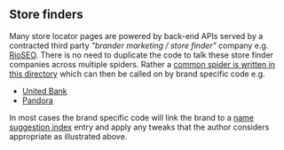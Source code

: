
## Store finders

Many store locator pages are powered by back-end APIs served by a
contracted third party _"brander marketing / store finder"_ company
e.g. [RioSEO](https://www.rioseo.com/local-marketing-solutions/store-locator-software/).
There is no need to duplicate the code to talk these store finder companies across
multiple spiders. Rather a [common spider is written in this directory](./rio_seo.py)
which can then be called on by brand specific code e.g.

* [United Bank](../spiders/united_bank_us.py#L5)
* [Pandora](../spiders/pandora.py#L7)

In most cases the brand specific code will link the brand to a
[name suggestion index](../../docs/WIKIDATA.md#name-suggestion-index-nsi)
entry and apply any tweaks that the author considers appropriate as illustrated above.
